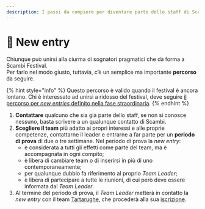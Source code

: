 ```yaml
---
description: I passi da compiere per diventare parte dello staff di Scambi Festival
---
```


# 🦸 New entry

Chiunque può unirsi alla ciurma di sognatori pragmatici che dà forma a Scambi Festival.\
Per farlo nel modo giusto, tuttavia, c’è un semplice ma importante **percorso** da seguire.

{% hint style="info" %}
Questo percorso è valido quando il festival è ancora lontano. Chi è interessato ad unirsi a ridosso del festival, deve seguire [il percorso per _new entries_ definito nella fase straordinaria](../fase-straordinaria.md#new-entries).
{% endhint %}

1. **Contattare** qualcuno che sia già parte dello staff, se non si conosce nessuno, basta scrivere a un qualunque contatto di Scambi.
2. **Scegliere il team** più adatto ai propri interessi e alle proprie competenze, contattarne il leader e entrarne a far parte per un **periodo di prova** di due o tre settimane. Nel periodo di prova la _new entry_:
   * è considerata a tutti gli effetti come parte del team, ma è accompagnata in ogni compito;
   * è libera di cambiare team o di inserirsi in più di uno contemporaneamente;
   * per qualunque dubbio fa riferimento al proprio _Team Leader_;
   * è libera di partecipare a tutte le riunioni, di cui però deve essere informata dal _Team Leader_.
3. Al termine del periodo di prova, il _Team Leader_ metterà in contatto la _new entry_ con il team [Tartarughe](teams.md#tartarughe), che procederà alla sua [iscrizione](../associazione/iscrizione-nuov-soci.md).
